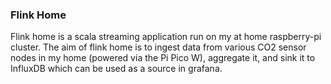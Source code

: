 ### Flink Home

Flink home is a scala streaming application run on my at home raspberry-pi cluster. The aim of flink home is to ingest data from various CO2 sensor nodes in my home (powered via the Pi Pico W), aggregate it, and sink it to InfluxDB which can be used as a source in grafana.

